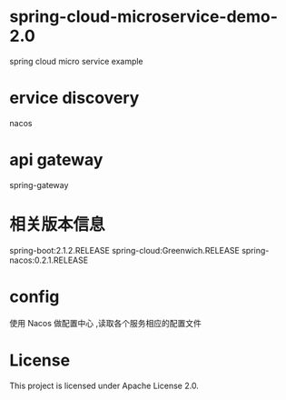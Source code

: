 # spring-cloud-microservice-demo-2.0
spring cloud micro service  example 

# ervice discovery
  nacos
# api gateway
  spring-gateway

# 相关版本信息
  spring-boot:2.1.2.RELEASE
  spring-cloud:Greenwich.RELEASE
  spring-nacos:0.2.1.RELEASE
# config
  使用 Nacos 做配置中心 ,读取各个服务相应的配置文件
# License
This project is licensed under Apache License 2.0.
